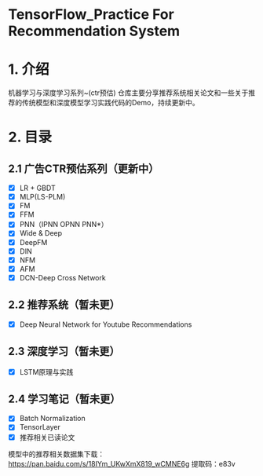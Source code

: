 # TensorFlow_Practice For Recommendation System

# 1. 介绍
机器学习与深度学习系列~(ctr预估)
仓库主要分享推荐系统相关论文和一些关于推荐的传统模型和深度模型学习实践代码的Demo，持续更新中。

# 2. 目录
## 2.1 广告CTR预估系列（更新中）

- [x] LR + GBDT
- [x] MLP(LS-PLM)
- [x] FM
- [x] FFM
- [x] PNN（IPNN OPNN PNN*）
- [x] Wide & Deep
- [x] DeepFM
- [x] DIN
- [x] NFM
- [x] AFM
- [x] DCN-Deep Cross Network

## 2.2 推荐系统（暂未更）
- [x] Deep Neural Network for Youtube Recommendations

## 2.3 深度学习（暂未更）
- [x] LSTM原理与实践

## 2.4 学习笔记（暂未更）
- [x] Batch Normalization
- [x] TensorLayer
- [x] 推荐相关已读论文

模型中的推荐相关数据集下载：https://pan.baidu.com/s/18IYm_UKwXmX819_wCMNE6g            提取码：e83v

